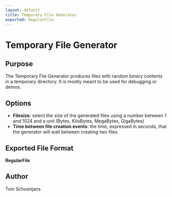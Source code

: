 ```yaml
---
layout: default
title: Temporary File Generator
exported: RegularFile
---
```


# Temporary File Generator

## Purpose

The Temporary File Generator produces files with random binary contents in a temporary directory. It is mostly meant to be used for debugging or demos.

## Options

* <b>Filesize</b>: select the size of the generated files using a number between 1 and 1024 and a unit (Bytes, KiloBytes, MegaBytes, GigaBytes)
* <b>Time between file creation events</b>: the time, expressed in seconds, that the generator will wait between creating two files.

## Exported File Format

<b>RegularFile</b>

## Author

Tom Schoonjans
